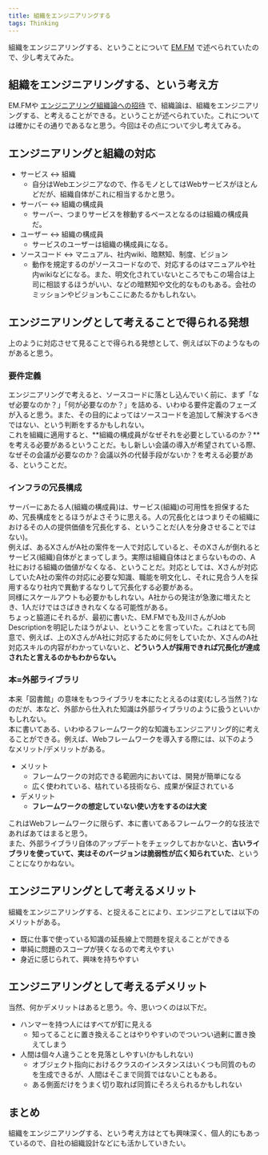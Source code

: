 ```yaml
---
title: 組織をエンジニアリングする
tags: Thinking
---
```


組織をエンジニアリングする、ということについて [EM.FM](https://anchor.fm/em-fm/) で述べられていたので、少し考えてみた。<!--more-->

## 組織をエンジニアリングする、という考え方

EM.FMや [エンジニアリング組織論への招待](https://www.amazon.co.jp/dp/B079TLW41L/) で、組織論は、組織をエンジニアリングする、と考えることができる。ということが述べられていた。これについては確かにその通りであるなと思う。今回はその点について少し考えてみる。

## エンジニアリングと組織の対応

- サービス <-> 組織
    - 自分はWebエンジニアなので、作るモノとしてはWebサービスがほとんどだが、組織自体がこれに相当するかと思う。
- サーバー <-> 組織の構成員
    - サーバー、つまりサービスを稼動するベースとなるのは組織の構成員だ。
- ユーザー <-> 組織の構成員
    - サービスのユーザーは組織の構成員になる。
- ソースコード <-> マニュアル、社内wiki、暗黙知、制度、ビジョン
    - 動作を規定するのがソースコードなので、対応するのはマニュアルや社内wikiなどになる。また、明文化されていないところでもこの場合は上司に相談するほうがいい、などの暗黙知や文化的なものもある。会社のミッションやビジョンもここにあたるかもしれない。

## エンジニアリングとして考えることで得られる発想

上のように対応させて見ることで得られる発想として、例えば以下のようなものがあると思う。

### 要件定義

エンジニアリングで考えると、ソースコードに落とし込んでいく前に、まず「なぜ必要なのか？」「何が必要なのか？」を詰める、いわゆる要件定義のフェーズが入ると思う。また、その目的によってはソースコードを追加して解決するべきではない、という判断をするかもしれない。  
これを組織に適用すると、**組織の構成員がなぜそれを必要としているのか？**を考える必要があるということだ。もし新しい会議の導入が希望されている際、なぜその会議が必要なのか？会議以外の代替手段がないか？を考える必要がある、ということだ。  


### インフラの冗長構成

サーバーにあたる人(組織の構成員)は、サービス(組織)の可用性を担保するため、冗長構成をとるほうがよさそうに思える。人の冗長化とはつまりその組織におけるその人の提供価値を冗長化する、ということだ(人を分身させることではない)。  
例えば、あるXさんがA社の案件を一人で対応していると、そのXさんが倒れるとサービス(組織)自体がとまってしまう。実際は組織自体はとまらないものの、A社における組織の価値がなくなる、ということだ。対応としては、Xさんが対応していたA社の案件の対応に必要な知識、職能を明文化し、それに見合う人を採用するなり社内で異動するなりして冗長化する必要がある。  
同様にスケールアウトも必要かもしれない。A社からの発注が急激に増えたとき、1人だけではさばききれなくなる可能性がある。  
ちょっと脇道にそれるが、最初に書いた、EM.FMでも及川さんがJob Descriptionを明記したほうがよい、ということを言っていた。これはとても同意で、例えば、上のXさんがA社に対応するために何をしていたか、XさんのA社対応スキルの内容がわかっていないと、**どういう人が採用できれば冗長化が達成されたと言えるのかもわからない。**

### 本=外部ライブラリ

本来「図書館」の意味をもつライブラリを本にたとえるのは変(むしろ当然？)なのだが、本など、外部から仕入れた知識は外部ライブラリのように扱うといいかもしれない。  
本に書いてある、いわゆるフレームワーク的な知識もエンジニアリング的に考えることができる。例えば、Webフレームワークを導入する際には、以下のようなメリット/デメリットがある。

- メリット
    - フレームワークの対応できる範囲内においては、開発が簡単になる
    - 広く使われている、枯れている技術なら、成果が保証されている
- デメリット
    - **フレームワークの想定していない使い方をするのは大変**

これはWebフレームワークに限らず、本に書いてあるフレームワーク的な技法であればあてはまると思う。  
また、外部ライブラリ自体のアップデートをチェックしておかないと、**古いライブラリを使っていて、実はそのバージョンは脆弱性が広く知られていた**、ということになりかねない。

## エンジニアリングとして考えるメリット

組織をエンジニアリングする、と捉えることにより、エンジニアとしては以下のメリットがある。

- 既に仕事で使っている知識の延長線上で問題を捉えることができる
- 単純に問題のスコープが狭くなるので考えやすい
- 身近に感じられて、興味を持ちやすい


## エンジニアリングとして考えるデメリット

当然、何かデメリットはあると思う。今、思いつくのは以下だ。

- ハンマーを持つ人にはすべてが釘に見える
    - 知ってることに置き換えることはやりやすいのでついつい過剰に置き換えてしまう
- 人間は個々人違うことを見落としやすい(かもしれない)
    - オブジェクト指向におけるクラスのインスタンスはいくつも同質のものを生成できるが、人間はそこまで同質ではないこともある。
    - ある側面だけをうまく切り取れば同質にそろえられるかもしれない

## まとめ

組織をエンジニアリングする、という考え方はとても興味深く、個人的にもあっているので、自社の組織設計などにも活かしていきたい。
